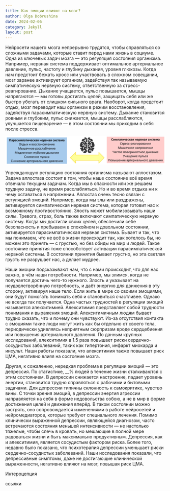 ```yaml
---
title: Как эмоции влияют на мозг?
author: Olga Dobrushina
date: 2024-02-06
category: Jekyll
layout: post
---
```


Нейросети нашего мозга непрерывно трудятся, чтобы справляться со сложными задачами, которые ставит перед нами жизнь в социуме. Одна из ключевых задач мозга — это регуляция состояния организма. Например, нервная система поддерживает оптимальное артериальное давление, пульс, частоту и глубину дыхания, уровня глюкозы. Когда нам предстоит бежать кросс или участвовать в сложном совещании, мозг заранее активирует организм, задействуя так называемую симпатическую нервную систему, ответственную за стресс-реагирование. Дыхание учащается, пульс повышается, мышцы напрягаются — мы готовы достигать целей, защищать себя или же быстро убегать от слишком сильного врага. Наоборот, когда предстоит отдых, мозг переводит наш организм в режим восстановления, задействуя парасимпатическую нервную систему. Дыхание становится ровным и глубоким, пульс снижается, мышцы расслабляются, улучшается пищеварение — в этом состоянии мы приходим в себя после стресса.

<img src="../images/ANS.jpg">

Упреждающую регуляцию состояния организма называют аллостазом. Задача аллостаза состоит в том, чтобы наше состояние всё время отвечало текущим задачам. Когда мы в опасности или же решаем трудную задачу, не время расслабляться. Но и во время отдыха ни к чему оставаться в напряжении. Аллостаз очень тесно связан с регуляцией эмоций. Например, когда мы злы или раздражены, активируется симпатическая нервная система, которая готовит нас к возможному противостоянию. Злость может мобилизовывать наши силы. Тревога, страх, боль также включают симпатическую нервную систему. Когда мы достигли своих целей, обеспечили себе безопасность и пребываем в спокойном и довольном состоянии, активируется парасимпатическая нервная система. Бывает и так, что мы понимаем, что не всё в жизни происходит так, как хотелось бы, но можем это принять — с грустью, но без обиды на мир и людей. Такое состояние принятия тоже способствует активации парасимпатической нервной системы. В состоянии принятия бывает грустно, но эта светлая грусть не разрушает нас, а делает мудрее.

Наши эмоции подсказывают нам, что с нами происходит, что для нас важно, в чём наши потребности. Например, мы злимся, когда не получается достичь чего-то нужного. Злость и указывает на неудовлетворённую потребность, и даёт энергию для движения в эту сторону, активируя наше тело. Если жить в мире со своими эмоциями, они будут помогать понимать себя и становиться счастливее. Однако не всегда так получается. Одна частых трудностей в регуляции эмоций называется алекситимией. Алекситимия представляет собой трудности понимания и выражения эмоций. Алекситимичным людям бывает трудно сказать, что и почему они чувствуют. Из-за отсутствия контакта с эмоциями такие люди могут жить как бы отдельно от своего тела, периодически удивляясь неприятным сюрпризам вроде сердцебиения или повышения артериального давления. По данным крупных исследований, алекситимия в 1.5 раза повышает риски сердечно-сосудистых заболеваний, таких как гипертония, инфаркт миокарда и инсульт. Наши работы показали, что алекситимия также повышает риск ЦМА, негативно влияя на состояние мозга.

Другая, к сожалению, нередкая проблема в регуляции эмоций — это депрессия. По статистике, __% людей в течение жизни сталкиваются с этим состоянием. В депрессии снижается настроение, падает уровень энергии, становится трудно справляться с рабочими и бытовыми задачами. Для депрессии типичны склонность к самокритике, чувство вины. С точки зрения эмоций, в депрессии энергия агрессии направляется на себя в форме недовольства собою, а не в мир в форме достижения целей и движения вперёд. В таком состоянии можно застрять, оно сопровождается изменениями в работе нейросетей и нейромедиаторов, которые требуют специального лечения. Помимо клинически выраженной депрессии, являющейся диагнозом, часто встречаются состояния меньшей интенсивности — не настолько тяжелые, чтобы слечь в кровать, но мешающие в полной мере радоваться жизни и быть максимально продуктивным. Депрессия, как и алекситимия, является сосудистым фактором риска. Более того, недавно было показано, что психотерапия депрессии уменьшает риски сердечно-сосудистых заболеваний. Наши исследования показали, что депрессивные симптомы, даже не достигающие клинической выраженности, негативно влияют на мозг, повышая риск ЦМА.


Интероцепция


ссылки
